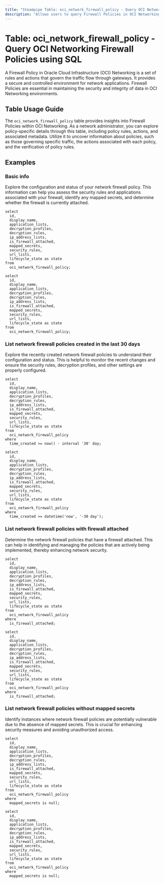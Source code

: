 ```yaml
---
title: "Steampipe Table: oci_network_firewall_policy - Query OCI Networking Firewall Policies using SQL"
description: "Allows users to query Firewall Policies in OCI Networking."
---
```


# Table: oci_network_firewall_policy - Query OCI Networking Firewall Policies using SQL

A Firewall Policy in Oracle Cloud Infrastructure (OCI) Networking is a set of rules and actions that govern the traffic flow through gateways. It provides a secure and controlled environment for network applications. Firewall Policies are essential in maintaining the security and integrity of data in OCI Networking environments.

## Table Usage Guide

The `oci_network_firewall_policy` table provides insights into Firewall Policies within OCI Networking. As a network administrator, you can explore policy-specific details through this table, including policy rules, actions, and associated metadata. Utilize it to uncover information about policies, such as those governing specific traffic, the actions associated with each policy, and the verification of policy rules.

## Examples

### Basic info
Explore the configuration and status of your network firewall policy. This information can help you assess the security rules and applications associated with your firewall, identify any mapped secrets, and determine whether the firewall is currently attached.

```sql+postgres
select
  id,
  display_name,
  application_lists,
  decryption_profiles,
  decryption_rules,
  ip_address_lists,
  is_firewall_attached,
  mapped_secrets,
  security_rules,
  url_lists,
  lifecycle_state as state
from
  oci_network_firewall_policy;
```

```sql+sqlite
select
  id,
  display_name,
  application_lists,
  decryption_profiles,
  decryption_rules,
  ip_address_lists,
  is_firewall_attached,
  mapped_secrets,
  security_rules,
  url_lists,
  lifecycle_state as state
from
  oci_network_firewall_policy;
```

### List network firewall policies created in the last 30 days
Explore the recently created network firewall policies to understand their configuration and status. This is helpful to monitor the recent changes and ensure the security rules, decryption profiles, and other settings are properly configured.

```sql+postgres
select
  id,
  display_name,
  application_lists,
  decryption_profiles,
  decryption_rules,
  ip_address_lists,
  is_firewall_attached,
  mapped_secrets,
  security_rules,
  url_lists,
  lifecycle_state as state
from
  oci_network_firewall_policy
where
  time_created >= now() - interval '30' day;
```

```sql+sqlite
select
  id,
  display_name,
  application_lists,
  decryption_profiles,
  decryption_rules,
  ip_address_lists,
  is_firewall_attached,
  mapped_secrets,
  security_rules,
  url_lists,
  lifecycle_state as state
from
  oci_network_firewall_policy
where
  time_created >= datetime('now', '-30 day');
```

### List network firewall policies with firewall attached
Determine the network firewall policies that have a firewall attached. This can help in identifying and managing the policies that are actively being implemented, thereby enhancing network security.

```sql+postgres
select
  id,
  display_name,
  application_lists,
  decryption_profiles,
  decryption_rules,
  ip_address_lists,
  is_firewall_attached,
  mapped_secrets,
  security_rules,
  url_lists,
  lifecycle_state as state
from
  oci_network_firewall_policy
where
  is_firewall_attached;
```

```sql+sqlite
select
  id,
  display_name,
  application_lists,
  decryption_profiles,
  decryption_rules,
  ip_address_lists,
  is_firewall_attached,
  mapped_secrets,
  security_rules,
  url_lists,
  lifecycle_state as state
from
  oci_network_firewall_policy
where
  is_firewall_attached;
```

### List network firewall policies without mapped secrets
Identify instances where network firewall policies are potentially vulnerable due to the absence of mapped secrets. This is crucial for enhancing security measures and avoiding unauthorized access.

```sql+postgres
select
  id,
  display_name,
  application_lists,
  decryption_profiles,
  decryption_rules,
  ip_address_lists,
  is_firewall_attached,
  mapped_secrets,
  security_rules,
  url_lists,
  lifecycle_state as state
from
  oci_network_firewall_policy
where
  mapped_secrets is null;
```

```sql+sqlite
select
  id,
  display_name,
  application_lists,
  decryption_profiles,
  decryption_rules,
  ip_address_lists,
  is_firewall_attached,
  mapped_secrets,
  security_rules,
  url_lists,
  lifecycle_state as state
from
  oci_network_firewall_policy
where
  mapped_secrets is null;
```